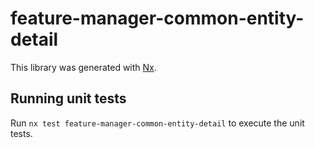 # feature-manager-common-entity-detail

This library was generated with [Nx](https://nx.dev).

## Running unit tests

Run `nx test feature-manager-common-entity-detail` to execute the unit tests.
